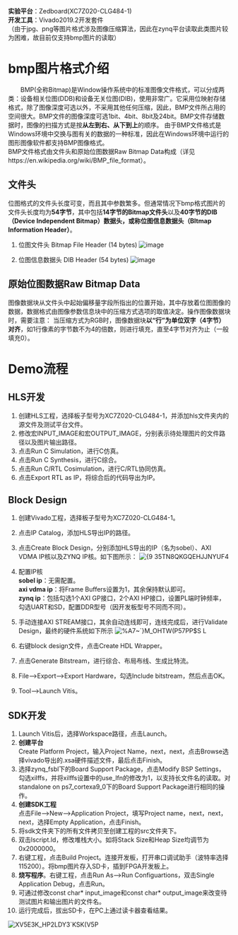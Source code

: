 **实验平台**：Zedboard(XC7Z020-CLG484-1)  
**开发工具**：Vivado2019.2开发套件  
（由于jpg、png等图片格式涉及图像压缩算法，因此在zynq平台读取此类图片较为困难，故目前仅支持bmp图片的读取）
# bmp图片格式介绍
　　BMP(全称Bitmap)是Window操作系统中的标准图像文件格式，可以分成两类：设备相关位图(DDB)和设备无关位图(DIB)，使用非常广。它采用位映射存储格式，除了图像深度可选以外，不采用其他任何压缩，因此，BMP文件所占用的空间很大。BMP文件的图像深度可选1bit、4bit、8bit及24bit。BMP文件存储数据时，图像的扫描方式是按**从左到右、从下到上**的顺序。 由于BMP文件格式是Windows环境中交换与图有关的数据的一种标准，因此在Windows环境中运行的图形图像软件都支持BMP图像格式。  
BMP文件格式由文件头和原始位图数据Raw Bitmap Data构成（详见https://en.wikipedia.org/wiki/BMP_file_format）。
## 文件头
位图格式的文件头长度可变，而且其中参数繁多。但通常情况下bmp格式图片的文件头长度均为**54字节**，其中包括**14字节的Bitmap文件头**以及**40字节的DIB（Device Independent Bitmap）数据头，或称位图信息数据头（BItmap Information Header）**。
1. 位图文件头 Bitmap File Header (14 bytes)
![image](https://user-images.githubusercontent.com/44521731/210231242-c90455b3-8b73-4f13-a57d-730881db7daa.png)

2. 位图信息数据头 DIB Header (54 bytes)
![image](https://user-images.githubusercontent.com/44521731/210231308-c60fd08d-32ab-4ffc-a438-f986d6fbc0bd.png)
## 原始位图数据Raw Bitmap Data
图像数据块从文件头中起始偏移量字段所指出的位置开始，其中存放着位图图像的数据，数据格式由图像参数信息块中的压缩方式选项的取值决定。操作图像数据块时，需要注意：
当压缩方式为RGB时，图像数据块**以“行”为单位双字（4字节）对齐**，如1行像素的字节数不为4的倍数，则进行填充，直至4字节对齐为止（一般填充0）。
# Demo流程
## HLS开发
1. 创建HLS工程，选择板子型号为XC7Z020-CLG484-1，并添加hls文件夹内的源文件及测试平台文件。
2. 修改宏INPUT_IMAGE和宏OUTPUT_IMAGE，分别表示待处理图片的文件路径以及图片输出路径。
3. 点击Run C Simulation，进行C仿真。
4. 点击Run C Synthesis，进行C综合。
5. 点击Run C/RTL Cosimulation，进行C/RTL协同仿真。
6. 点击Export RTL as IP，将综合后的代码导出为IP。
## Block Design
1. 创建Vivado工程，选择板子型号为XC7Z020-CLG484-1。
2. 点击IP Catalog，添加HLS导出IP的路径。
3. 点击Create Block Design，分别添加HLS导出的IP（名为sobel）、AXI VDMA IP核以及ZYNQ IP核。如下图所示：
![{9 35TN8QKG`QEHJJNYU`F4](https://user-images.githubusercontent.com/44521731/210229559-780636de-7af3-44f0-a04e-cbbd1324578b.png)

4. 配置IP核  
**sobel ip**：无需配置。  
**axi vdma ip**：将Frame Buffers设置为1，其余保持默认即可。  
**zynq ip**：包括勾选1个AXI GP接口，2个AXI HP接口，设置PL端时钟频率，勾选UART和SD，配置DDR型号（因开发板型号不同而不同）。
5. 手动连接AXI STREAM接口，其余自动连线即可，连线完成后，进行Validate Design，最终的硬件系统如下所示
![%A7~`}M_OHTW(P57PP$S L](https://user-images.githubusercontent.com/44521731/210229606-d95beed7-d2eb-47e1-bf42-3fd5498f1c6e.png)
6. 右键block design文件，点击Create HDL Wrapper。
7. 点击Generate Bitstream，进行综合、布局布线、生成比特流。
8. File-->Export-->Export Hardware，勾选Include bitstream，然后点击OK。
9. Tool-->Launch Vitis。
## SDK开发
1. Launch Vitis后，选择Workspace路径，点击Launch。
2. **创建平台**  
Create Platform Project，输入Project Name，next，next，点击Browse选择vivado导出的.xsa硬件描述文件，最后点击Finish。
3. 选择zynq_fsbl下的Board Support Package，点击Modify BSP Settings，勾选xilffs，并将xilffs设置中的use_lfn的修改为1，以支持长文件名的读取。对standalone on ps7_cortexa9_0下的Board Support Package进行相同的操作。
4. **创建SDK工程**  
点击File-->New-->Application Project，填写Project name，next，next，next，选择Empty Application，点击Finish。
5. 将sdk文件夹下的所有文件拷贝至创建工程的src文件夹下。
6. 双击lscript.ld，修改堆栈大小。如将Stack Size和Heap Size均调节为0x2000000。
7. 右键工程，点击Build Project。连接开发板，打开串口调试助手（波特率选择115200）。将bmp图片存入SD卡，插到FPGA开发板上。
8. **烧写程序**。右键工程，点击Run As-->Run Configuartions，双击Single Application Debug，点击Run。
9. 可通过修改const char\* input_image和const char\* output_image来改变待测试图片和输出图片的文件名。
10. 运行完成后，拔出SD卡，在PC上通过读卡器查看结果。

![XV5E3K_HP2LDY3`KSK(V5P](https://user-images.githubusercontent.com/44521731/210229958-a8eedc2f-e1ce-46d4-9a09-06f506812481.png)
